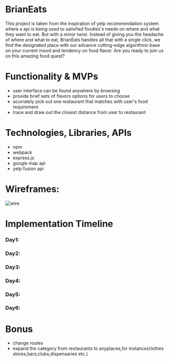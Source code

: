 # BrianEats

This project is taken from the inspiration of yelp recommendation system where a api is being used to satisfied foodies's
needs on where and what they want to eat. But with a minor twist. Instead of giving you the headache of where and what to eat, BrianEats handles all that with a single click, we find the designated place with our advance cutting-edge  algorithmn base on your current mood and tendency on food flavor. Are you ready to join us on this amazing food quest? 


# Functionality & MVPs
- user interface can be found anywhere by browsing
- provide brief sets of flavors options for users to choose
- acurrately pick out one restaurant that matches with user's food requirement
- trace and draw out the closest distance from user to restaurant

# Technologies, Libraries, APIs
- npm
- webpack
- express.js
- google map api
- yelp fusion api
# Wireframes:
![wire](https://github.com/Opengundumstyle/aa_javascript_project/blob/main/user-interface.png)

# Implementation Timeline
<h3>Day1:</h3>
<h3>Day2:</h3>
<h3>Day3:</h3>
<h3>Day4:</h3>
<h3>Day5:</h3>
<h3>Day6:</h3>

# Bonus
- change routes
- expand the category from restaurants to anyplaces,for instance(clothes stores,bars,clubs,dispensaries etc.)
